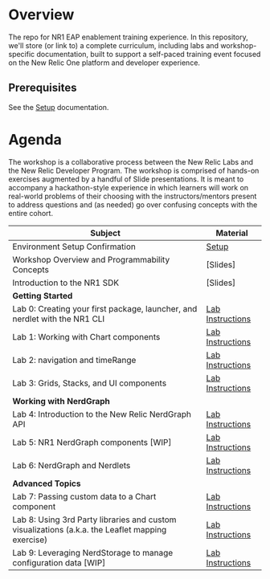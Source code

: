 # Overview

The repo for NR1 EAP enablement training experience. In this repository, we'll store (or link to) a complete curriculum, including labs and workshop-specific documentation, built to support a self-paced training event focused on the New Relic One platform and developer experience.

## Prerequisites

See the [Setup](SETUP.md) documentation.

# Agenda

The workshop is a collaborative process between the New Relic Labs and the New Relic Developer Program. The workshop is comprised of hands-on exercises augmented by a handful of Slide presentations. It is meant to accompany a hackathon-style experience in which learners will work on real-world problems of their choosing with the instructors/mentors present to address questions and (as needed) go over confusing concepts with the entire cohort.

| Subject | Material |
|---|---|
| Environment Setup Confirmation | [Setup](https://github.com/newrelic/nr1-workshop/blob/master/SETUP.md) |
| Workshop Overview and Programmability Concepts | [Slides] |
| Introduction to the NR1 SDK | [Slides] |
| **Getting Started** | |
| Lab 0: Creating your first package, launcher, and nerdlet with the NR1 CLI | [Lab Instructions](https://github.com/newrelic/nr1-workshop/blob/master/lab0/INSTRUCTIONS.md) |
| Lab 1: Working with Chart components | [Lab Instructions](https://github.com/newrelic/nr1-workshop/blob/master/lab1/INSTRUCTIONS.md) |
| Lab 2: navigation and timeRange | [Lab Instructions](https://github.com/newrelic/nr1-workshop/blob/master/lab2/INSTRUCTIONS.md) |
| Lab 3: Grids, Stacks, and UI components | [Lab Instructions](https://github.com/newrelic/nr1-workshop/blob/master/lab3/INSTRUCTIONS.md) |
| **Working with NerdGraph** | |
| Lab 4: Introduction to the New Relic NerdGraph API | [Lab Instructions](https://github.com/newrelic/nr1-workshop/blob/master/lab4/INSTRUCTIONS.md) |
| Lab 5: NR1 NerdGraph components [WIP] | [Lab Instructions](https://github.com/newrelic/nr1-workshop/blob/master/lab5/INSTRUCTIONS.md) |
| Lab 6: NerdGraph and Nerdlets | [Lab Instructions](https://github.com/newrelic/nr1-workshop/blob/master/lab6/INSTRUCTIONS.md) |
| **Advanced Topics** | |
| Lab 7: Passing custom data to a Chart component | [Lab Instructions](https://github.com/newrelic/nr1-workshop/blob/master/lab7/INSTRUCTIONS.md) |
| Lab 8: Using 3rd Party libraries and custom visualizations (a.k.a. the Leaflet mapping exercise) | [Lab Instructions](https://github.com/newrelic/nr1-workshop/blob/master/lab8/INSTRUCTIONS.md) |
| Lab 9: Leveraging NerdStorage to manage configuration data [WIP] | [Lab Instructions](https://github.com/newrelic/nr1-workshop/blob/master/lab9/INSTRUCTIONS.md) |